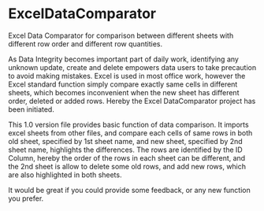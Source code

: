 # ExcelDataComparator
Excel Data Comparator for comparison between different sheets with different row order and different row quantities.


As Data Integrity becomes important part of daily work, identifying any unknown update, create and delete empowers data users to take precaution to avoid making mistakes.
Excel is used in most office work, however the Excel standard function simply compare exactly same cells in different sheets, which becomes inconvenient when the new sheet has different order, deleted or added rows. Hereby the Excel DataComparator project has been initiated.

This 1.0 version file provides basic function of data comparison.
It imports excel sheets from other files, and compare each cells of same rows in both old sheet, specified by 1st sheet name, and new sheet, specified by 2nd sheet name, highlights the differences. The rows are identified by the ID Column, hereby the order of the rows in each sheet can be different, and the 2nd sheet is allow to delete some old rows, and add new rows, which are also highlighted in both sheets.

It would be great if you could provide some feedback, or any new function you prefer.

